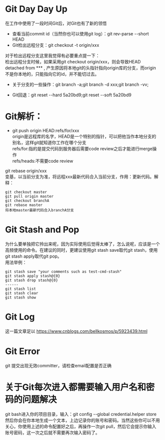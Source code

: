 # Git Day Day Up
在工作中使用了一段时间Git后，对Git也有了新的领悟

- 查看当前commit id（当然你也可以使用git log）：git rev-parse --short HEAD
- Git检出远程分支：git checkout -t origin/xxx

对于检出远程分支这里我觉得有必要重点提一下：  
检出远程分支时候，如果采用git checkout origin/xxx，则会导致HEAD detached from *** , 产生原因将本地git的头指针指向origin库的分支，而origin不是你本地的，只能指向它的id，并不能切过去。

- 关于分支的一些操作：git branch -a;git branch -d xxx;git branch -vv;

- Git回退：git reset --hard  5a20bd9;git reset --soft  5a20bd9

# Git解析：
- git push origin HEAD:refs/for/xxx   
origin是远程库的名字，HEAD是一个特别的指针，可以把他当作本地分支的别名，这样git就知道你工作在哪个分支   
refs/for:指的是提交代码到服务器后需要code review之后才能进行merge操作    
refs/heads:不需要code review      

git rebase origin/xxx   
变基，以当前分支为准，将远程xxx最新代码合入当前分支，作用：更新代码。解释：
```
git checkout master
git pull origin master
git checkout branchA
git rebase master
将本地master最新代码合入branchA分支
```
# Git Stash and Pop
为什么要单独把它拎出来呢，因为实际使用后觉得太棒了，怎么说呢，应该是一个高频使用的命令。在建议的同时，更建议使用git stash save取代git stash，使用git stash apply取代git pop。   
用法举例：
```
git stash save "your comments such as test-cmd-stash"
git stash apply stash@{0}
git stash drop stash@{0}
------
git stash list
git stash clear
git stash show
```

# Git Log
这一篇文章足以 <https://www.cnblogs.com/bellkosmos/p/5923439.html>

# Git Error
git 提交出现无效committer，请检查email配置是否正确
# 关于Git每次进入都需要输入用户名和密码的问题解决    
git bash进入你的项目目录，输入：git config --global credential.helper store  
然后你会在你本地生成一个文本，上边记录你的账号和密码。当然这些你可以不用关心，你使用上述的命令配置好之后，再操作一次git pull，然后它会提示你输入账号密码，这一次之后就不需要再次输入密码了。

